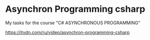 # Asynchron Programming csharp

My tasks for the course "C# ASYNCHRONOUS PROGRAMMING"

https://itvdn.com/ru/video/asynchron-programming-csharp
